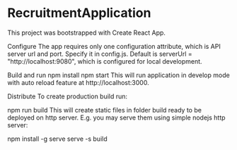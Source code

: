 # RecruitmentApplication
This project was bootstrapped with Create React App.

Configure
The app requires only one configuration attribute, which is API server url and port. Specify it in config.js. Default is serverUrl = "http://localhost:9080", which is configured for local development.

Build and run
npm install
npm start
This will run application in develop mode with auto reload feature at http://localhost:3000.

Distribute
To create production build run:

npm run build
This will create static files in folder build ready to be deployed on http server. E.g. you may serve them using simple nodejs http server:

npm install -g serve
serve -s build
